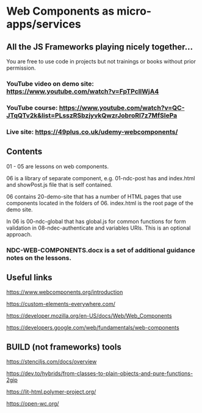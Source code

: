 # Web Components as micro-apps/services
## All the JS Frameworks playing nicely together...

You are free to use code in projects but not trainings or books without prior permission.

### YouTube video on demo site: https://www.youtube.com/watch?v=FpTPcIlWjA4

### YouTube course: https://www.youtube.com/watch?v=QC-JTqQTv2k&list=PLsszRSbzjyvkQwzrJobroRl7z7MfSlePa

### Live site: https://49plus.co.uk/udemy-webcomponents/
## Contents

01 - 05 are lessons on web components.

06 is a library of separate component, e.g. 01-ndc-post has and index.html and showPost.js file that is self contained.

06 contains 20-demo-site that has a number of HTML pages that use components located in the folders of 06. index.html is the root page of the demo site.

In 06 is 00-ndc-global that has global.js for common functions for form validation in 08-ndec-authenticate and variables URls. This is an optional approach.

### NDC-WEB-COMPONENTS.docx is a set of additional guidance notes on the lessons.

## Useful links

https://www.webcomponents.org/introduction

https://custom-elements-everywhere.com/

https://developer.mozilla.org/en-US/docs/Web/Web_Components

https://developers.google.com/web/fundamentals/web-components

## BUILD (not frameworks) tools

https://stenciljs.com/docs/overview

https://dev.to/hybrids/from-classes-to-plain-objects-and-pure-functions-2gip

https://lit-html.polymer-project.org/

https://open-wc.org/
